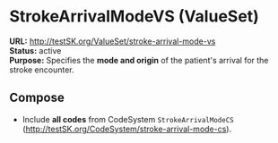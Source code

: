 

# StrokeArrivalModeVS (ValueSet)

**URL:** http://testSK.org/ValueSet/stroke-arrival-mode-vs  
**Status:** active  
**Purpose:** Specifies the **mode and origin** of the patient's arrival for the stroke encounter.

## Compose
- Include **all codes** from CodeSystem `StrokeArrivalModeCS` (http://testSK.org/CodeSystem/stroke-arrival-mode-cs).

